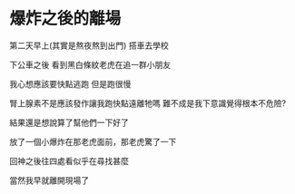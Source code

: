 # 爆炸之後的離場

第二天早上(其實是熬夜熬到出門) 搭車去學校  

下公車之後 看到黑白條紋老虎在追一群小朋友  

我心想應該要快點逃跑 但是跑很慢  

腎上腺素不是應該發作讓我跑快點遠離牠嗎 難不成是我下意識覺得根本不危險?  

結果還是想說算了幫他們一下好了  

放了一個小爆炸在那老虎面前，那老虎驚了一下  

回神之後往四處看似乎在尋找甚麼  

當然我早就離開現場了
